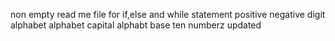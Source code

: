 non empty read me file for if,else and while statement
positive negative
digit
alphabet
alphabet capital
alphabt
base ten
numberz
updated
